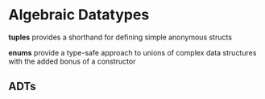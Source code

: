 # Algebraic Datatypes

**tuples** provides a shorthand for defining simple anonymous structs

**enums** provide a type-safe approach to unions of complex data structures with the added bonus of a constructor

## ADTs